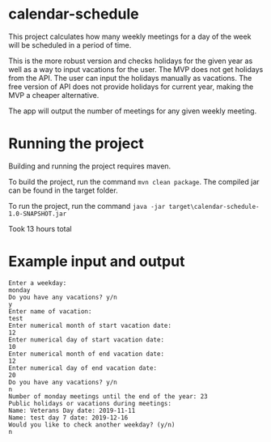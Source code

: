 # calendar-schedule
This project calculates how many weekly meetings for a day of the week will be scheduled in a period of time.

This is the more robust version and checks holidays for the given year as well as a way to input vacations for the user.
The MVP does not get holidays from the API. The user can input the holidays manually as vacations.
The free version of API does not provide holidays for current year, making the MVP a cheaper alternative.

The app will output the number of meetings for any given weekly meeting.

# Running the project

Building and running the project requires maven.

To build the project, run the command `mvn clean package`. The compiled jar can be found in the target folder.

To run the project, run the command `java -jar target\calendar-schedule-1.0-SNAPSHOT.jar`

Took 13 hours total

# Example input and output

```
Enter a weekday:
monday
Do you have any vacations? y/n
y
Enter name of vacation:
test
Enter numerical month of start vacation date:
12
Enter numerical day of start vacation date:
10
Enter numerical month of end vacation date:
12
Enter numerical day of end vacation date:
20
Do you have any vacations? y/n
n
Number of monday meetings until the end of the year: 23
Public holidays or vacations during meetings:
Name: Veterans Day date: 2019-11-11
Name: test day 7 date: 2019-12-16
Would you like to check another weekday? (y/n)
n
```
